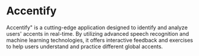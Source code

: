 # Accentify
Accentify" is a cutting-edge application designed to identify and analyze users' accents in real-time. By utilizing advanced speech recognition and machine learning technologies, it offers interactive feedback and exercises to help users understand and practice different global accents. 
